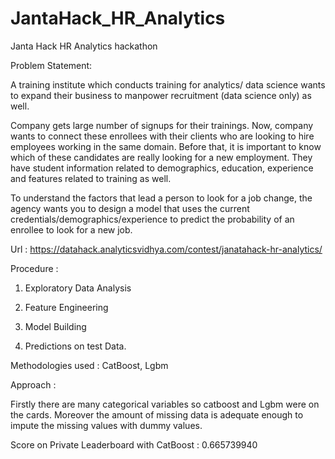 # JantaHack_HR_Analytics
Janta Hack HR Analytics hackathon

Problem Statement:

A training institute which conducts training for analytics/ data science wants to expand their business to manpower recruitment (data science only) as well. 
 
Company gets large number of signups for their trainings. Now, company wants to connect these enrollees with their clients who are looking to hire employees working in the same domain. Before that, it is important to know which of these candidates are really looking for a new employment. They have student information related to demographics, education, experience and features related to training as well.
 
To understand the factors that lead a person to look for a job change, the agency wants you to design a model that uses the current credentials/demographics/experience to predict the probability of an enrollee to look for a new job.

Url : https://datahack.analyticsvidhya.com/contest/janatahack-hr-analytics/
 
Procedure :

1. Exploratory Data Analysis

2. Feature Engineering

3. Model Building

4. Predictions on test Data.

Methodologies used : CatBoost, Lgbm

Approach :

Firstly there are many categorical variables so catboost and Lgbm were on the cards. Moreover the amount of missing data is adequate enough to impute the missing values with dummy values.

Score on Private Leaderboard with CatBoost : 0.665739940
